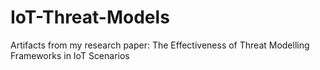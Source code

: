# IoT-Threat-Models
Artifacts from my research paper: The Effectiveness of Threat Modelling Frameworks in IoT Scenarios
